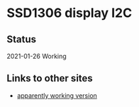 # SSD1306 display I2C


## Status

2021-01-26 Working

## Links to other sites

* [apparently working version](http://embedded-lab.com/blog/stm8-microcontrollers-final-chapters/3/)

